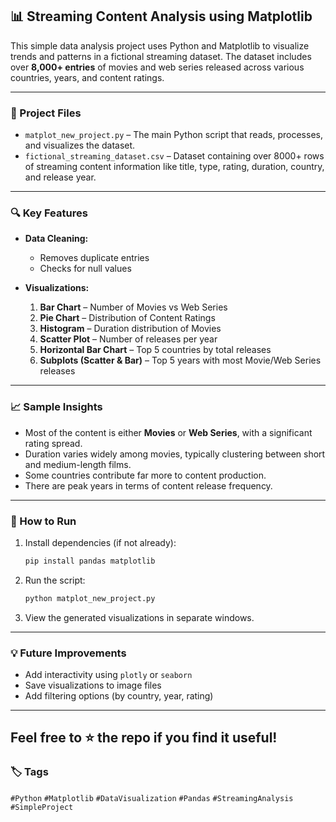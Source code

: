 ## 📊 Streaming Content Analysis using Matplotlib

This simple data analysis project uses Python and Matplotlib to visualize trends and patterns in a fictional streaming dataset. 
The dataset includes over **8,000+ entries** of movies and web series released across various countries, years, and content ratings.

---

### 📁 Project Files

* `matplot_new_project.py` – The main Python script that reads, processes, and visualizes the dataset.
* `fictional_streaming_dataset.csv` – Dataset containing over 8000+ rows of streaming content information like title, type, rating, duration, country, and release year.

---

### 🔍 Key Features

* **Data Cleaning:**

  * Removes duplicate entries
  * Checks for null values

* **Visualizations:**

  1. **Bar Chart** – Number of Movies vs Web Series
  2. **Pie Chart** – Distribution of Content Ratings
  3. **Histogram** – Duration distribution of Movies
  4. **Scatter Plot** – Number of releases per year
  5. **Horizontal Bar Chart** – Top 5 countries by total releases
  6. **Subplots (Scatter & Bar)** – Top 5 years with most Movie/Web Series releases

---

### 📈 Sample Insights

* Most of the content is either **Movies** or **Web Series**, with a significant rating spread.
* Duration varies widely among movies, typically clustering between short and medium-length films.
* Some countries contribute far more to content production.
* There are peak years in terms of content release frequency.

---

### 🧪 How to Run

1. Install dependencies (if not already):

   ```bash
   pip install pandas matplotlib
   ```

2. Run the script:

   ```bash
   python matplot_new_project.py
   ```

3. View the generated visualizations in separate windows.

---

### 💡 Future Improvements

* Add interactivity using `plotly` or `seaborn`
* Save visualizations to image files
* Add filtering options (by country, year, rating)

---
Feel free to ⭐ the repo if you find it useful!
---
### 🏷️ Tags

`#Python` `#Matplotlib` `#DataVisualization` `#Pandas` `#StreamingAnalysis` `#SimpleProject`
